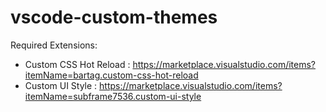 # vscode-custom-themes

Required Extensions:
- Custom CSS Hot Reload : https://marketplace.visualstudio.com/items?itemName=bartag.custom-css-hot-reload
- Custom UI Style : https://marketplace.visualstudio.com/items?itemName=subframe7536.custom-ui-style
